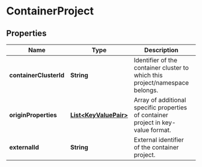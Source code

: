 # ContainerProject

## Properties
Name | Type | Description | Notes
------------ | ------------- | ------------- | -------------
**containerClusterId** | **String** | Identifier of the container cluster to which this project/namespace belongs. |  [optional]
**originProperties** | [**List&lt;KeyValuePair&gt;**](KeyValuePair.md) | Array of additional specific properties of container project in key-value format.  |  [optional]
**externalId** | **String** | External identifier of the container project. | 

